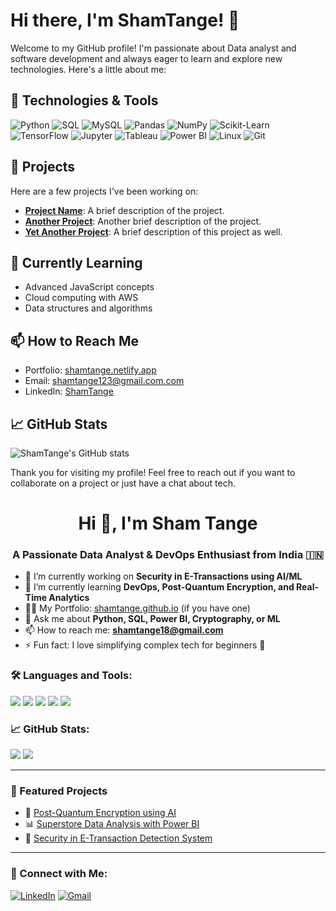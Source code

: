 # Hi there, I'm ShamTange! 👋

Welcome to my GitHub profile! I'm passionate about Data analyst and software development and always eager to learn and explore new technologies. Here's a little about me:

## 🔧 Technologies & Tools

![Python](https://img.shields.io/badge/Python-3776AB?style=for-the-badge&logo=python&logoColor=white)
![SQL](https://img.shields.io/badge/SQL-4479A1?style=for-the-badge&logo=postgresql&logoColor=white)
![MySQL](https://img.shields.io/badge/MySQL-4479A1?style=for-the-badge&logo=mysql&logoColor=white)
![Pandas](https://img.shields.io/badge/Pandas-150458?style=for-the-badge&logo=pandas&logoColor=white)
![NumPy](https://img.shields.io/badge/NumPy-013243?style=for-the-badge&logo=numpy&logoColor=white)
![Scikit-Learn](https://img.shields.io/badge/Scikit--Learn-F7931E?style=for-the-badge&logo=scikit-learn&logoColor=white)
![TensorFlow](https://img.shields.io/badge/TensorFlow-FF6F00?style=for-the-badge&logo=tensorflow&logoColor=white)
![Jupyter](https://img.shields.io/badge/Jupyter-F37626?style=for-the-badge&logo=jupyter&logoColor=white)
![Tableau](https://img.shields.io/badge/Tableau-E97627?style=for-the-badge&logo=tableau&logoColor=white)
![Power BI](https://img.shields.io/badge/Power_BI-F2C811?style=for-the-badge&logo=power-bi&logoColor=black)
![Linux](https://img.shields.io/badge/Linux-FCC624?style=for-the-badge&logo=linux&logoColor=black)
![Git](https://img.shields.io/badge/Git-F05032?style=for-the-badge&logo=git&logoColor=white)

## 🚀 Projects

Here are a few projects I've been working on:

- **[Project Name](https://github.com/ShamTange/project-name)**: A brief description of the project.
- **[Another Project](https://github.com/ShamTange/another-project)**: Another brief description of the project.
- **[Yet Another Project](https://github.com/ShamTange/yet-another-project)**: A brief description of this project as well.

## 🌱 Currently Learning

- Advanced JavaScript concepts
- Cloud computing with AWS
- Data structures and algorithms

## 📫 How to Reach Me

- Portfolio: [shamtange.netlify.app](https://shamtange.netlify.app/)
- Email: [shamtange123@gmail.com.com](mailto:shamtange@example.com)
- LinkedIn: [ShamTange](https://www.linkedin.com/in/shamtange)

## 📈 GitHub Stats

![ShamTange's GitHub stats](https://github-readme-stats.vercel.app/api?username=ShamTange&show_icons=true&theme=radical)

Thank you for visiting my profile! Feel free to reach out if you want to collaborate on a project or just have a chat about tech.


<h1 align="center">Hi 👋, I'm Sham Tange</h1>
<h3 align="center">A Passionate Data Analyst & DevOps Enthusiast from India 🇮🇳</h3>

- 🔭 I’m currently working on **Security in E-Transactions using AI/ML**
- 🌱 I’m currently learning **DevOps, Post-Quantum Encryption, and Real-Time Analytics**
- 👨‍💻 My Portfolio: [shamtange.github.io](https://shamtange.github.io) (if you have one)
- 💬 Ask me about **Python, SQL, Power BI, Cryptography, or ML**
- 📫 How to reach me: **shamtange18@gmail.com**
- ⚡ Fun fact: I love simplifying complex tech for beginners 🚀

### 🛠️ Languages and Tools:
<p align="left">
  <img src="https://img.shields.io/badge/Python-3776AB?style=for-the-badge&logo=python&logoColor=white"/>
  <img src="https://img.shields.io/badge/MySQL-005C84?style=for-the-badge&logo=mysql&logoColor=white"/>
  <img src="https://img.shields.io/badge/Power%20BI-F2C811?style=for-the-badge&logo=powerbi&logoColor=white"/>
  <img src="https://img.shields.io/badge/Linux-FCC624?style=for-the-badge&logo=linux&logoColor=black"/>
  <img src="https://img.shields.io/badge/GitHub-100000?style=for-the-badge&logo=github&logoColor=white"/>
</p>

### 📈 GitHub Stats:
<p align="left">
  <img src="https://github-readme-stats.vercel.app/api?username=shamtange&show_icons=true&theme=github_dark" />
  <img src="https://github-readme-stats.vercel.app/api/top-langs/?username=shamtange&layout=compact&theme=github_dark" />
</p>

---

### 📌 Featured Projects
- 🧠 [Post-Quantum Encryption using AI](https://github.com/shamtange/post-quantum-encryption)
- 📊 [Superstore Data Analysis with Power BI](https://github.com/shamtange/superstore-analysis)
- 🔐 [Security in E-Transaction Detection System](https://github.com/shamtange/e-transaction-security)

---

### 🔗 Connect with Me:
[![LinkedIn](https://img.shields.io/badge/LinkedIn-blue?style=for-the-badge&logo=linkedin&logoColor=white)](https://www.linkedin.com/in/shamtange/)
[![Gmail](https://img.shields.io/badge/Gmail-D14836?style=for-the-badge&logo=gmail&logoColor=white)](mailto:shamtange18@gmail.com)



